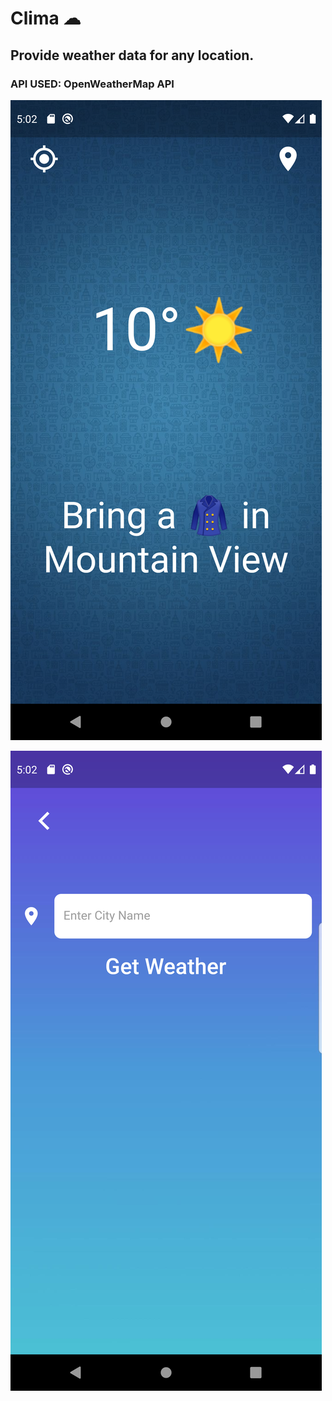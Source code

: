 # Clima ☁

## Provide weather data for any location.

### API USED: OpenWeatherMap API

![Loading Screen](images/Screenshot1.png)

![Location Screen](images/Screenshot2.png)

